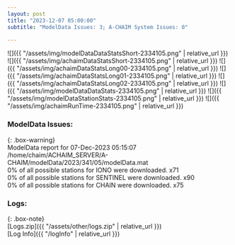 ```yaml
---
layout: post
title: "2023-12-07 05:00:00"
subtitle: "ModelData Issues: 3; A-CHAIM System Issues: 0"

---
```


![]({{ "/assets/img/modelDataDataStatsShort-2334105.png" | relative_url }})
![]({{ "/assets/img/achaimDataStatsShort-2334105.png" | relative_url }})
![]({{ "/assets/img/achaimDataStatsLong00-2334105.png" | relative_url }})
![]({{ "/assets/img/achaimDataStatsLong01-2334105.png" | relative_url }})
![]({{ "/assets/img/achaimDataStatsLong02-2334105.png" | relative_url }})
![]({{ "/assets/img/modelDataDataStats-2334105.png" | relative_url }})
![]({{ "/assets/img/modelDataStationStats-2334105.png" | relative_url }})
![]({{ "/assets/img/achaimRunTime-2334105.png" | relative_url }})


### ModelData Issues:  
  
{: .box-warning}  
 ModelData report for 07-Dec-2023 05:15:07   
 /home/chaim/ACHAIM_SERVER/A-CHAIM/modelData/2023/341/05/modelData.mat   
 0% of all possible stations for IONO were downloaded. x71   
 0% of all possible stations for SENTINEL were downloaded. x90   
 0% of all possible stations for CHAIN were downloaded. x75   
  


### Logs:  
  
{: .box-note}  
[Logs.zip]({{ "/assets/other/logs.zip" | relative_url }})  
[Log Info]({{ "/logInfo" | relative_url }})  
